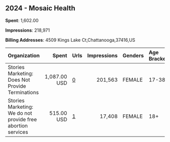 ## 2024 - Mosaic Health 
**Spent**: 1,602.00

**Impressions**: 218,971

**Billing Addresses**: 4509 Kings Lake Ct,Chattanooga,37416,US

|Organization|Spent|Urls|Impressions|Genders|Age Brackets|Country Codes|
|:---|---:|:---|---:|:---|:---|:---|
|Stories Marketing: Does Not Provide Terminations|1,087.00 USD|[0](https://www.snap.com/political-ads/asset/6b070271b356cd2cff8866b5b29b37deecb5a66a9cebfaf49fc99dd44383977c?mediaType=mp4)|201,563|FEMALE|17-38|united states|
|Stories Marketing: We do not provide free abortion services|515.00 USD|[1](https://www.snap.com/political-ads/asset/3502d01630b0d35377c40b4e3b6eca60228e801242dcf2790b75ffd9a7f1a8f8?mediaType=mp4)|17,408|FEMALE|18+|united states|
